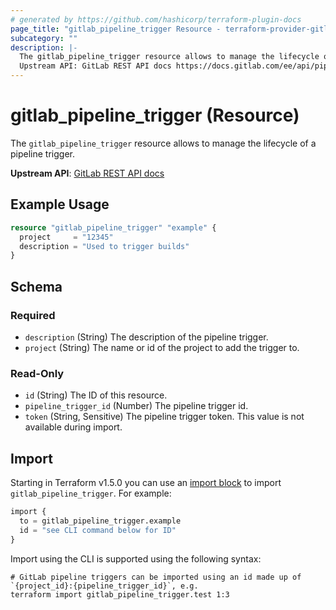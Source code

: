 ```yaml
---
# generated by https://github.com/hashicorp/terraform-plugin-docs
page_title: "gitlab_pipeline_trigger Resource - terraform-provider-gitlab"
subcategory: ""
description: |-
  The gitlab_pipeline_trigger resource allows to manage the lifecycle of a pipeline trigger.
  Upstream API: GitLab REST API docs https://docs.gitlab.com/ee/api/pipeline_triggers.html
---
```


# gitlab_pipeline_trigger (Resource)

The `gitlab_pipeline_trigger` resource allows to manage the lifecycle of a pipeline trigger.

**Upstream API**: [GitLab REST API docs](https://docs.gitlab.com/ee/api/pipeline_triggers.html)

## Example Usage

```terraform
resource "gitlab_pipeline_trigger" "example" {
  project     = "12345"
  description = "Used to trigger builds"
}
```

<!-- schema generated by tfplugindocs -->
## Schema

### Required

- `description` (String) The description of the pipeline trigger.
- `project` (String) The name or id of the project to add the trigger to.

### Read-Only

- `id` (String) The ID of this resource.
- `pipeline_trigger_id` (Number) The pipeline trigger id.
- `token` (String, Sensitive) The pipeline trigger token. This value is not available during import.

## Import

Starting in Terraform v1.5.0 you can use an [import block](https://developer.hashicorp.com/terraform/language/import) to import `gitlab_pipeline_trigger`. For example:
```terraform
import {
  to = gitlab_pipeline_trigger.example
  id = "see CLI command below for ID"
}
```

Import using the CLI is supported using the following syntax:

```shell
# GitLab pipeline triggers can be imported using an id made up of `{project_id}:{pipeline_trigger_id}`, e.g.
terraform import gitlab_pipeline_trigger.test 1:3
```
